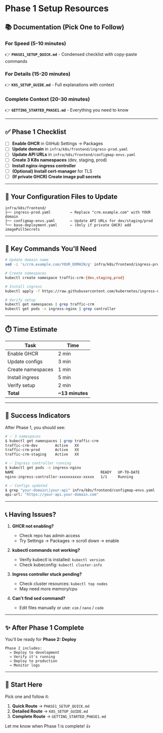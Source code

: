 # Phase 1 Setup Resources

## 📚 Documentation (Pick One to Follow)

### For Speed (5-10 minutes)

👉 **`PHASE1_SETUP_QUICK.md`** - Condensed checklist with copy-paste commands

### For Details (15-20 minutes)

👉 **`K8S_SETUP_GUIDE.md`** - Full explanations with context

### Complete Context (20-30 minutes)

👉 **`GETTING_STARTED_PHASE1.md`** - Everything you need to know

---

## ✅ Phase 1 Checklist

- [ ] **Enable GHCR** in GitHub Settings → Packages
- [ ] **Update domain** in `infra/k8s/frontend/ingress-prod.yaml`
- [ ] **Update API URLs** in `infra/k8s/frontend/configmap-envs.yaml`
- [ ] **Create 3 K8s namespaces** (dev, staging, prod)
- [ ] **Install nginx-ingress controller**
- [ ] **(Optional) Install cert-manager** for TLS
- [ ] **(If private GHCR) Create image pull secrets**

---

## 📁 Your Configuration Files to Update

```
infra/k8s/frontend/
├── ingress-prod.yaml         ← Replace "crm.example.com" with YOUR domain
├── configmap-envs.yaml       ← Update API URLs for dev/staging/prod
└── base-deployment.yaml      ← (Only if private GHCR) add imagePullSecrets
```

---

## 🔧 Key Commands You'll Need

```bash
# Update domain name
sed -i 's/crm.example.com/YOUR_DOMAIN/g' infra/k8s/frontend/ingress-prod.yaml

# Create namespaces
kubectl create namespace traffic-crm-{dev,staging,prod}

# Install ingress
kubectl apply -f https://raw.githubusercontent.com/kubernetes/ingress-nginx/controller-v1.8.1/deploy/static/provider/cloud/deploy.yaml

# Verify setup
kubectl get namespaces | grep traffic-crm
kubectl get pods -n ingress-nginx | grep controller
```

---

## ⏱️ Time Estimate

| Task | Time |
|------|------|
| Enable GHCR | 2 min |
| Update configs | 3 min |
| Create namespaces | 1 min |
| Install ingress | 5 min |
| Verify setup | 2 min |
| **Total** | **~13 minutes** |

---

## 🎯 Success Indicators

After Phase 1, you should see:

```bash
# ✅ 3 namespaces
$ kubectl get namespaces | grep traffic-crm
traffic-crm-dev        Active   XX
traffic-crm-prod       Active   XX
traffic-crm-staging    Active   XX

# ✅ Ingress controller running
$ kubectl get pods -n ingress-nginx
NAME                                        READY   UP-TO-DATE
nginx-ingress-controller-xxxxxxxxxx-xxxxx   1/1     Running

# ✅ Configs updated
$ grep "your-domain\|your-api" infra/k8s/frontend/configmap-envs.yaml
api-url: "https://your-api.your-domain.com"
```

---

## 📞 Having Issues?

1. **GHCR not enabling?**
   - Check repo has admin access
   - Try Settings → Packages → scroll down → enable

2. **kubectl commands not working?**
   - Verify kubectl is installed: `kubectl version`
   - Check kubeconfig: `kubectl cluster-info`

3. **Ingress controller stuck pending?**
   - Check cluster resources: `kubectl top nodes`
   - May need more memory/cpu

4. **Can't find sed command?**
   - Edit files manually or use: `vim` / `nano` / `code`

---

## ✨ After Phase 1 Complete

You'll be ready for **Phase 2: Deploy**

```
Phase 2 includes:
  → Deploy to development
  → Verify it's running
  → Deploy to production
  → Monitor logs
```

---

## 🚀 Start Here

Pick one and follow it:

1. **Quick Route** → `PHASE1_SETUP_QUICK.md`
2. **Detailed Route** → `K8S_SETUP_GUIDE.md`
3. **Complete Route** → `GETTING_STARTED_PHASE1.md`

Let me know when Phase 1 is complete! 👍
